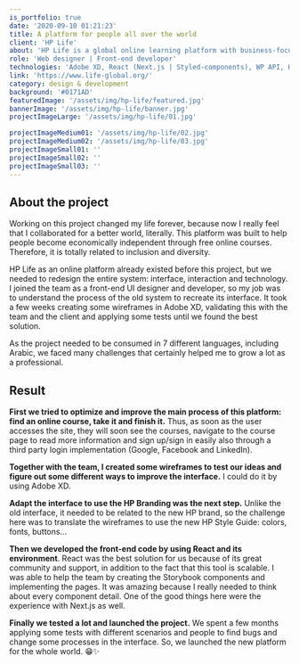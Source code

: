 ```yaml
---
is_portfolio: true
date: '2020-09-10 01:21:23'
title: A platform for people all over the world
client: 'HP Life'
about: 'HP Life is a global online learning platform with business-focused courses in 7 different languages that are free to use for everyone, everywhere.'
role: 'Web designer | Front-end developer'
technologies: 'Adobe XD, React (Next.js | Styled-components), WP API, HTML, CSS and a lot of JS'
link: 'https://www.life-global.org/'
category: design & development
background: '#0171AD'
featuredImage: '/assets/img/hp-life/featured.jpg'
bannerImage: '/assets/img/hp-life/banner.jpg'
projectImageLarge: '/assets/img/hp-life/01.jpg'

projectImageMedium01: '/assets/img/hp-life/02.jpg'
projectImageMedium02: '/assets/img/hp-life/03.jpg'
projectImageSmall01: ''
projectImageSmall02: ''
projectImageSmall03: ''
---
```


## About the project

Working on this project changed my life forever, because now I really feel that I collaborated for a better world, literally. This platform was built to help people become economically independent through free online courses. Therefore, it is totally related to inclusion and diversity.

HP Life as an online platform already existed before this project, but we needed to redesign the entire system: interface, interaction and technology. I joined the team as a front-end UI designer and developer, so my job was to understand the process of the old system to recreate its interface. It took a few weeks creating some wireframes in Adobe XD, validating this with the team and the client and applying some tests until we found the best solution.

As the project needed to be consumed in 7 different languages, including Arabic, we faced many challenges that certainly helped me to grow a lot as a professional.

## Result

**First we tried to optimize and improve the main process of this platform: find an online course, take it and finish it.** Thus, as soon as the user accesses the site, they will soon see the courses, navigate to the course page to read more information and sign up/sign in easily also through a third party login implementation (Google, Facebook and LinkedIn).

**Together with the team, I created some wireframes to test our ideas and figure out some different ways to improve the interface.** I could do it by using Adobe XD.

**Adapt the interface to use the HP Branding was the next step.** Unlike the old interface, it needed to be related to the new HP brand, so the challenge here was to translate the wireframes to use the new HP Style Guide: colors, fonts, buttons...

**Then we developed the front-end code by using React and its environment**. React was the best solution for us because of its great community and support, in addition to the fact that this tool is scalable. I was able to help the team by creating the Storybook components and implementing the pages. It was amazing because I really needed to think about every component detail. One of the good things here were the experience with Next.js as well.

**Finally we tested a lot and launched the project.** We spent a few months applying some tests with different scenarios and people to find bugs and change some processes in the interface. So, we launched the new platform for the whole world. 😁✨
